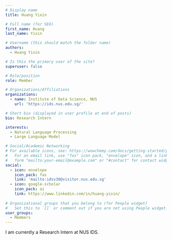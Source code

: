 ```yaml
---
# Display name
title: Huang Yixin

# Full name (for SEO)
first_name: Huang
last_name: Yixin

# Username (this should match the folder name)
authors:
  - Huang Yixin

# Is this the primary user of the site?
superuser: false

# Role/position
role: Member

# Organizations/Affiliations
organizations:
  - name: Institute of Data Science, NUS
    url: 'https://ids.nus.edu.sg/'

# Short bio (displayed in user profile at end of posts)
bio: Research Intern

interests:
  - Natural Language Processing
  - Large Language Model

# Social/Academic Networking
# For available icons, see: https://wowchemy.com/docs/getting-started/page-builder/#icons
#   For an email link, use "fas" icon pack, "envelope" icon, and a link in the
#   form "mailto:your-email@example.com" or "#contact" for contact widget.
social:
  - icon: envelope
    icon_pack: fas
    link: 'mailto:idsv30@visitor.nus.edu.sg'
  - icon: google-scholar
    icon_pack: ai
    link: https://www.linkedin.com/in/huang-yixin/
    
# Organizational groups that you belong to (for People widget)
#   Set this to `[]` or comment out if you are not using People widget.
user_groups:
  - Members
---
```


I am currently a Research Intern at NUS IDS.
